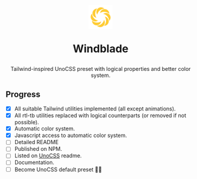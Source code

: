 <h1 align="center">
  <a href="https://starlederer.github.io/windblade" target="_blank">
    <img alt="Windblade" src="https://raw.githubusercontent.com/starlederer/windblade/HEAD/brand/logo.svg" width="64" height="64" style="max-width: 100%;">
  </a>

  Windblade
</h1>

<p align="center">
  Tailwind-inspired UnoCSS preset with logical properties and better color system.
</p>

## Progress

- [x] All suitable Tailwind utilities implemented (all except animations).
- [x] All rtl-tb utilities replaced with logical counterparts (or removed if not possible).
- [x] Automatic color system.
- [x] Javascript access to automatic color system.
- [ ] Detailed README
- [ ] Published on NPM.
- [ ] Listed on [UnoCSS](https://github.com/unocss/unocss) readme.
- [ ] Documentation.
- [ ] Become UnoCSS default preset 🤷🫣
